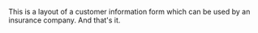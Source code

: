 
This is a layout of a customer information form which can be used by an insurance company.
And that's it.
